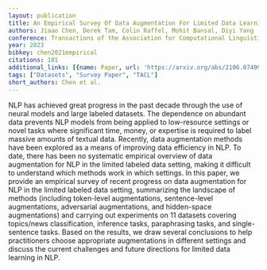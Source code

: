 ```yaml
---
layout: publication
title: An Empirical Survey Of Data Augmentation For Limited Data Learning In NLP
authors: Jiaao Chen, Derek Tam, Colin Raffel, Mohit Bansal, Diyi Yang
conference: Transactions of the Association for Computational Linguistics
year: 2023
bibkey: chen2021empirical
citations: 101
additional_links: [{name: Paper, url: 'https://arxiv.org/abs/2106.07499'}]
tags: ["Datasets", "Survey Paper", "TACL"]
short_authors: Chen et al.
---
```

NLP has achieved great progress in the past decade through the use of neural
models and large labeled datasets. The dependence on abundant data prevents NLP
models from being applied to low-resource settings or novel tasks where
significant time, money, or expertise is required to label massive amounts of
textual data. Recently, data augmentation methods have been explored as a means
of improving data efficiency in NLP. To date, there has been no systematic
empirical overview of data augmentation for NLP in the limited labeled data
setting, making it difficult to understand which methods work in which
settings. In this paper, we provide an empirical survey of recent progress on
data augmentation for NLP in the limited labeled data setting, summarizing the
landscape of methods (including token-level augmentations, sentence-level
augmentations, adversarial augmentations, and hidden-space augmentations) and
carrying out experiments on 11 datasets covering topics/news classification,
inference tasks, paraphrasing tasks, and single-sentence tasks. Based on the
results, we draw several conclusions to help practitioners choose appropriate
augmentations in different settings and discuss the current challenges and
future directions for limited data learning in NLP.